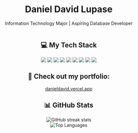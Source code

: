 <div align="center">

  <h1 style="font-weight:bold;">Daniel David Lupase</h1>

  <div>Information Technology Major | Aspiring Database Developer</div>

  <br/>

  <!-- Tech Stack -->
  <h2>💻 My Tech Stack</h2>
  <p>
    <img src="https://img.shields.io/badge/mysql-4479A1.svg?style=for-the-badge&logo=mysql&logoColor=white"/>
    <img src="https://img.shields.io/badge/javascript-%23323330.svg?style=for-the-badge&logo=javascript&logoColor=%23F7DF1E"/>
    <img src="https://img.shields.io/badge/html5-%23E34F26.svg?style=for-the-badge&logo=html5&logoColor=white"/>
    <img src="https://img.shields.io/badge/css3-%231572B6.svg?style=for-the-badge&logo=css3&logoColor=white"/>
    <img src="https://img.shields.io/badge/python-3670A0?style=for-the-badge&logo=python&logoColor=ffdd54"/>
    <img src="https://img.shields.io/badge/Next-black?style=for-the-badge&logo=next.js&logoColor=white"/>
    <img src="https://img.shields.io/badge/node.js-6DA55F?style=for-the-badge&logo=node.js&logoColor=white"/>
    <img src="https://img.shields.io/badge/tailwindcss-%2338B2AC.svg?style=for-the-badge&logo=tailwind-css&logoColor=white"/>
    <img src="https://img.shields.io/badge/typescript-%23007ACC.svg?style=for-the-badge&logo=typescript&logoColor=white"/>
  </p>

  <div>
  <h2><strong>📁 Check out my portfolio:</strong></h2>
  <a href="YOUR_PORTFOLIO_LINK_HERE">danieldavid.vercel.app</a>
  </div>


  <!-- GitHub Stats -->
  <h2>📊 GitHub Stats</h2>
  <p>
    <img src="https://nirzak-streak-stats.vercel.app/?user=ddmlupase&theme=dark&hide_border=true" alt="GitHub streak stats"/><br/>
    <img src="https://github-readme-stats.vercel.app/api/top-langs/?username=ddmlupase&theme=dark&hide_border=true&include_all_commits=false&count_private=false&layout=compact" alt="Top Languages"/>
  </p>

  <br/>

  <!-- Visitor Count -->
 

</div>

<!-- Proudly created with GPRM ( https://gprm.itsvg.in ) -->
